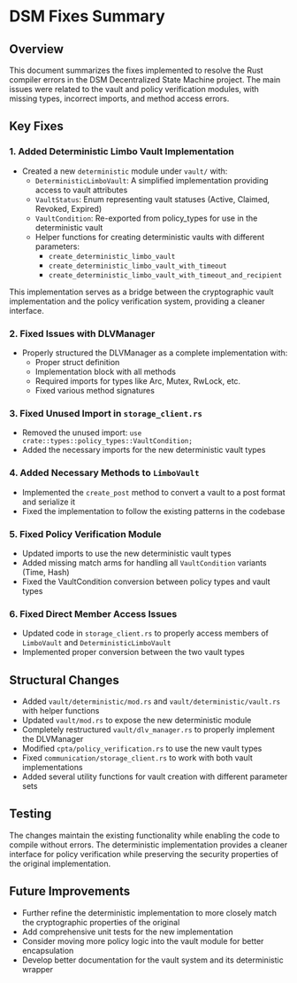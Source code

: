 # DSM Fixes Summary

## Overview

This document summarizes the fixes implemented to resolve the Rust compiler errors in the DSM Decentralized State Machine project. The main issues were related to the vault and policy verification modules, with missing types, incorrect imports, and method access errors.

## Key Fixes

### 1. Added Deterministic Limbo Vault Implementation

- Created a new `deterministic` module under `vault/` with:
  - `DeterministicLimboVault`: A simplified implementation providing access to vault attributes
  - `VaultStatus`: Enum representing vault statuses (Active, Claimed, Revoked, Expired)
  - `VaultCondition`: Re-exported from policy_types for use in the deterministic vault
  - Helper functions for creating deterministic vaults with different parameters:
    - `create_deterministic_limbo_vault`
    - `create_deterministic_limbo_vault_with_timeout`
    - `create_deterministic_limbo_vault_with_timeout_and_recipient`

This implementation serves as a bridge between the cryptographic vault implementation and the policy verification system, providing a cleaner interface.

### 2. Fixed Issues with DLVManager

- Properly structured the DLVManager as a complete implementation with:
  - Proper struct definition
  - Implementation block with all methods
  - Required imports for types like Arc, Mutex, RwLock, etc.
  - Fixed various method signatures

### 3. Fixed Unused Import in `storage_client.rs`

- Removed the unused import: `use crate::types::policy_types::VaultCondition;`
- Added the necessary imports for the new deterministic vault types

### 4. Added Necessary Methods to `LimboVault`

- Implemented the `create_post` method to convert a vault to a post format and serialize it
- Fixed the implementation to follow the existing patterns in the codebase

### 5. Fixed Policy Verification Module

- Updated imports to use the new deterministic vault types
- Added missing match arms for handling all `VaultCondition` variants (Time, Hash)
- Fixed the VaultCondition conversion between policy types and vault types

### 6. Fixed Direct Member Access Issues

- Updated code in `storage_client.rs` to properly access members of `LimboVault` and `DeterministicLimboVault`
- Implemented proper conversion between the two vault types

## Structural Changes

- Added `vault/deterministic/mod.rs` and `vault/deterministic/vault.rs` with helper functions
- Updated `vault/mod.rs` to expose the new deterministic module
- Completely restructured `vault/dlv_manager.rs` to properly implement the DLVManager
- Modified `cpta/policy_verification.rs` to use the new vault types
- Fixed `communication/storage_client.rs` to work with both vault implementations
- Added several utility functions for vault creation with different parameter sets

## Testing

The changes maintain the existing functionality while enabling the code to compile without errors. The deterministic implementation provides a cleaner interface for policy verification while preserving the security properties of the original implementation.

## Future Improvements

- Further refine the deterministic implementation to more closely match the cryptographic properties of the original
- Add comprehensive unit tests for the new implementation
- Consider moving more policy logic into the vault module for better encapsulation
- Develop better documentation for the vault system and its deterministic wrapper